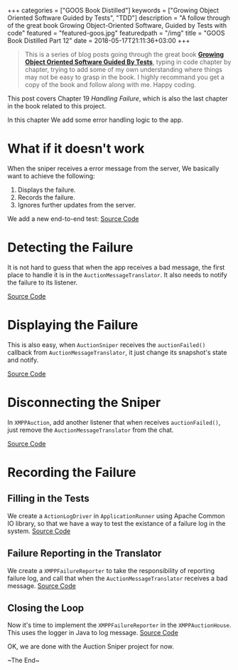 +++
categories = ["GOOS Book Distilled"]
keywords = ["Growing Object Oriented Software Guided by Tests", "TDD"]
description = "A follow through of the great book Growing Object-Oriented Software, Guided by Tests with code"
featured = "featured-goos.jpg"
featuredpath = "/img"
title = "GOOS Book Distilled Part 12"
date = 2018-05-17T21:11:36+03:00
+++

>This is a series of blog posts going through the great book [**Growing Object Oriented Software Guided By Tests**](https://www.amazon.com/Growing-Object-Oriented-Software-Guided-Tests/dp/0321503627), typing in code chapter by chapter, trying to add some of my own understanding where things may not be easy to grasp in the book. I highly recommand you get a copy of the book and follow along with me. Happy coding.

This post covers Chapter 19 *Handling Failure*, which is also the last chapter in the book related to this project.

In this chapter We add some error handling logic to the app.

# What if it doesn't work

When the sniper receives a error message from the server, We basically want to achieve the following:

1. Displays the failure.
2. Records the failure.
3. Ignores further updates from the server.

We add a new end-to-end test:
[Source Code](https://github.com/lvguowei/GOOS/commit/4f8ee2c108dbb1360299a9fdf4f5a08e9712e18e)

# Detecting the Failure

It is not hard to guess that when the app receives a bad message, the first place to handle it is in the `AuctionMessageTranslator`. It also needs to notify the failure to its listener.

[Source Code](https://github.com/lvguowei/GOOS/commit/5171a7b855864c29090a3805eccb18fd8540b517)

# Displaying the Failure

This is also easy, when `AuctionSniper` receives the `auctionFailed()` callback from `AuctionMessageTranslator`, it just change its snapshot's state and notify.

[Source Code](https://github.com/lvguowei/GOOS/commit/15f40891d36338a8e758792a00420564df92346f)

# Disconnecting the Sniper

In `XMPPAuction`, add another listener that when receives `auctionFailed()`, just remove the `AuctionMessageTranslator` from the chat.

[Source Code](https://github.com/lvguowei/GOOS/commit/62619ce8fc7093857a9e5a5ae3f31a510da33007)

# Recording the Failure

## Filling in the Tests

We create a `ActionLogDriver` in `ApplicationRunner` using Apache Common IO library, so that we have a way to test the existance of a failure log in the system.
[Source Code](https://github.com/lvguowei/GOOS/commit/b1a08ede4ad36dfed33b87d1808b2b34766a04df)

## Failure Reporting in the Translator

We create a `XMPPFailureReporter` to take the responsibility of reporting failure log, and call that when the `AuctionMessageTranslator` receives a bad message.
[Source Code](https://github.com/lvguowei/GOOS/commit/a7d55171aa9f599c15bad8a2cc232e5bec060606)

## Closing the Loop
Now it's time to implement the `XMPPFailureReporter` in the `XMPPAuctionHouse`. This uses the logger in Java to log message.
[Source Code](https://github.com/lvguowei/GOOS/commit/e7da8e56de960e034a8edb857dbc6191ae38d1d9)

OK, we are done with the Auction Sniper project for now.

~The End~



